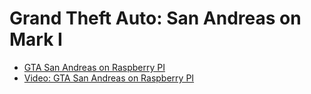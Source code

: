 # Grand Theft Auto: San Andreas on Mark I

- [GTA San Andreas on Raspberry PI](https://raspberrypiprojects.com/gta-san-andreas-raspberry-pi-4-the-best-gta-performance-on-raspberry-pi/)
- [Video: GTA San Andreas on Raspberry PI](https://www.youtube.com/watch?v=g-UrhB4nUG4)
